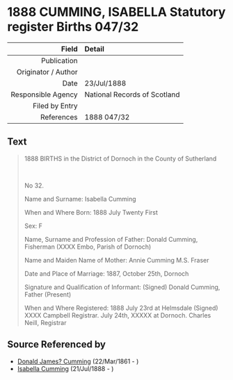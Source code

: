 ﻿---
layout: page
permalink: /sources/s15189539
---

# 1888 CUMMING, ISABELLA Statutory register Births 047/32

Field | Detail
---:|:---
Publication | 
Originator / Author | 
Date | 23/Jul/1888
Responsible Agency | National Records of Scotland
Filed by Entry | 
References | 1888 047/32

## Text

> 1888 BIRTHS in the District of Dornoch in the County of Sutherland
>
> <br/>
>
> No 32.
>
> Name and Surname: Isabella Cumming
>
> When and Where Born: 1888 July Twenty First
>
> Sex: F
>
> Name, Surname and Profession of Father: Donald Cumming, Fisherman (XXXX Embo, Parish of Dornoch)
>
> Name and Maiden Name of Mother: Annie Cumming M.S. Fraser
>
> Date and Place of Marriage: 1887, October 25th, Dornoch
>
> Signature and Qualification of Informant: (Signed) Donald Cumming, Father (Present)
>
> When and Where Registered: 1888 July 23rd at Helmsdale (Signed) XXXX Campbell Registrar. July 24th, XXXXX at Dornoch. Charles Neill, Registrar
>

## Source Referenced by

* [Donald James? Cumming](../people/@20465544@-donald-james-cumming-b1861-3-22-d.md) (22/Mar/1861 - )
* [Isabella Cumming](../people/@84684994@-isabella-cumming-b1888-7-21-d.md) (21/Jul/1888 - )
